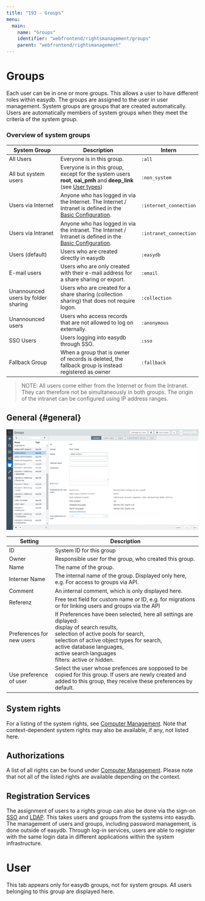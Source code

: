 ```yaml
---
title: "193 - Groups"
menu:
  main:
    name: "Groups"
    identifier: "webfrontend/rightsmanagement/groups"
    parent: "webfrontend/rightsmanagement"
---
```

# Groups

Each user can be in one or more groups. This allows a user to have different roles within easydb. The groups are assigned to the user in user management. System groups are groups that are created automatically. Users are automatically members of system groups when they meet the criteria of the system group.



### Overview of system groups

| System Group | Description | Intern |
|---|---|---|
| All Users | Everyone is in this group. | `:all` |
| All but system users | Everyone is in this group, except for the system users **root**, **oai_pmh** and **deep_link** (see [User types](../users/#user-types)) | `:non_system` |
| Users via Internet | Anyone who has logged in via the Internet. The Internet / Intranet is defined in the [Basic Configuration](../../administration/base-config). | `:internet_connection` |
| Users via Intranet | Anyone who has logged in via the intranet. The Internet / Intranet is defined in the [Basic Configuration](../../administration/base-config). | `:intranet_connection` |
| Users (default) | Users who are created directly in easydb | `:easydb` |
| E-mail users | Users who are only created with their e-mail address for a share sharing or export. | `:email` |
| Unannounced users by folder sharing | Users who are created for a share sharing (collection sharing) that does not require logon. | `:collection` |
| Unannounced users | Users who access records that are not allowed to log on externally. | `:anonymous` |
| SSO Users | Users logging into easydb through SSO. | `:sso` |
| Fallback Group | When a group that is owner of records is deleted, the fallback group is instead registered as owner | `:fallback` |


> NOTE: All users come either from the Internet or from the Intranet. They can therefore not be simultaneously in both groups. The origin of the intranet can be configured using IP address ranges.

## General {#general}

![](rights_groups_en.jpg)

|Setting|Description|
|---|---|
|ID| System ID for this group |
|Owner |Responsible user for the group, who created this group. |
|Name|The name of the group.|
|Interner Name|The internal name of the group. Displayed only here, e.g. For access to groups via API.|
|Comment |An internal comment, which is only displayed here.|
|Referenz| Free text field for custom name or ID, e.g. for migrations or for linking users and groups via the API |
|Preferences for new users|If Preferences have been selected, here all settings are diplayed: <br> display of search results, <br> selection of active pools for search, <br> selection of active object types for search, <br> active database languages, <br> active search languages <br> filters: active or hidden.|
|Use preference of user|Select the user whose prefences are sopposed to be copied for this group. If users are newly created and added to this group, they receive these preferences by default.|


## System rights

For a listing of the system rights, see [Computer Management](..). Note that context-dependent system rights may also be available, if any, not listed here.

## Authorizations

A list of all rights can be found under [Computer Management](..). Please note that not all of the listed rights are available depending on the context.

## Registration Services
The assignment of users to a rights group can also be done via the sign-on [SSO](../../../sysadmin/konfiguration/sso) and [LDAP](../../../sysadmin/konfiguration/ldap). This takes users and groups from the systems into easydb. The management of users and groups, including password management, is done outside of easydb. Through log-in services, users are able to register with the same login data in different applications within the system infrastructure.

# User

This tab appears only for easydb groups, not for system groups. All users belonging to this group are displayed here.
